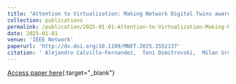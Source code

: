 ```yaml
---
title: "Attention to Virtualization: Making Network Digital Twins aware of Network Slicing"
collection: publications
permalink: /publication/2025-01-01-Attention-to-Virtualization-Making-Network-Digital-Twins-aware-of-Network-Slicing
date: 2025-01-01
venue: 'IEEE Network'
paperurl: 'http://dx.doi.org/10.1109/MNET.2025.3552137'
citation: ' Alejandro Calvillo-Fernandez,  Toni Dimitrovski,  Milan Groshev,  Aditya Ganesh,  Constantine Ayimba,  Antonio Oliva, &quot;Attention to Virtualization: Making Network Digital Twins aware of Network Slicing.&quot; IEEE Network, 2025.'
---
```

[Access paper here](http://dx.doi.org/10.1109/MNET.2025.3552137){:target="_blank"}
